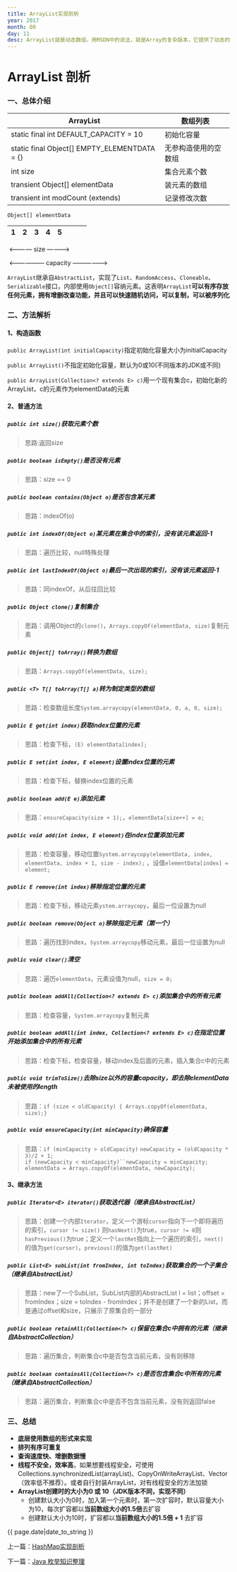 ```yaml
---
title: ArrayList实现剖析
year: 2017
month: 09
day: 11
desc: ArrayList就是动态数组，用MSDN中的说法，就是Array的复杂版本，它提供了动态的增加和减少元素，实现了ICollection和IList接口，灵活的设置数组的大小等好处。但是，你真的了解它吗...
---
```


# ArrayList 剖析

### 一、总体介绍

ArrayList | 数组列表
---|---
static final int DEFAULT_CAPACITY = 10|初始化容量
static final Object[] EMPTY_ELEMENTDATA = {}|无参构造使用的空数组
int size | 集合元素个数
transient Object[] elementData | 装元素的数组
transient int modCount (extends) | 记录修改次数

`Object[] elementData`

1 | 2 | 3 | 4 | 5 |  |  |  |
---|---|---|---|---|---|---|---

&nbsp;<———— size ————>

&nbsp;<—————— capacity ——————>

`ArrayList`继承自`AbstractList`，实现了`List`、`RandomAccess`、`Cloneable`、`Serializable`接口，内部使用`Object[]`容纳元素。这表明`ArrayList`**可以有序存放任何元素，拥有增删改查功能，并且可以快速随机访问，可以复制，可以被序列化**

### 二、方法解析

#### 1、构造函数

`public ArrayList(int initialCapacity)`指定初始化容量大小为initialCapacity

`public ArrayList()`不指定初始化容量，默认为0或10(不同版本的JDK或不同)

`public ArrayList(Collection<? extends E> c)`用一个现有集合c，初始化新的ArrayList，c的元素作为elementData的元素

#### 2、普通方法

##### `public int size()`获取元素个数

> 思路:返回size

##### `public boolean isEmpty()`是否没有元素

> 思路：size == 0

##### `public boolean contains(Object o)`是否包含某元素

> 思路：indexOf(o)

##### `public int indexOf(Object o)`某元素在集合中的索引，没有该元素返回-1

> 思路：遍历比较，null特殊处理

##### `public int lastIndexOf(Object o)`最后一次出现的索引，没有该元素返回-1

> 思路：同indexOf，从后往回比较

##### `public Object clone()`复制集合

> 思路：调用Object的`clone()`，`Arrays.copyOf(elementData, size)`复制元素

##### `public Object[] toArray()`转换为数组

> 思路：`Arrays.copyOf(elementData, size);`

##### `public <T> T[] toArray(T[] a)`转为制定类型的数组

> 思路：检查数组长度`System.arraycopy(elementData, 0, a, 0, size);`

##### `public E get(int index)`获取index位置的元素

> 思路：检查下标，`(E) elementData[index];`

##### `public E set(int index, E element)`设置index位置的元素

> 思路：检查下标，替换index位置的元素

##### `public boolean add(E e)`添加元素

> 思路：`ensureCapacity(size + 1);`，`elementData[size++] = e;`

##### `public void add(int index, E element)`在index位置添加元素

> 思路：检查容量，移动位置`System.arraycopy(elementData, index, elementData, index + 1, size - index);` ，设值`elementData[index] = element;`

##### `public E remove(int index)`移除指定位置的元素

> 思路：检查下标，移动元素`ystem.arraycopy`，最后一位设置为null

##### `public boolean remove(Object o)`移除指定元素（第一个）

> 思路：遍历找到index，`System.arraycopy`移动元素，最后一位设置为null

##### `public void clear()`清空

> 思路：遍历`elementData`，元素设值为null，`size = 0;`

##### `public boolean addAll(Collection<? extends E> c)`添加集合中的所有元素

> 思路：检查容量，`System.arraycopy`复制元素

##### `public boolean addAll(int index, Collection<? extends E> c)`在指定位置开始添加集合中的所有元素

> 思路：检查下标，检查容量，移动index及后面的元素，插入集合c中的元素

##### `public void trimToSize()`去除size以外的容量capacity，即去除elementData未被使用的length

> 思路：`if (size < oldCapacity) { Arrays.copyOf(elementData, size);}`

##### `public void ensureCapacity(int minCapacity)`确保容量

> 思路：`if (minCapacity > oldCapacity)` `newCapacity = (oldCapacity * 3)/2 + 1;`  <br/>`if (newCapacity < minCapacity)``newCapacity = minCapacity;`  <br/>`elementData = Arrays.copyOf(elementData, newCapacity);`

#### 3、继承方法

##### `public Iterator<E> iterator()`获取迭代器（继承自AbstractList）

> 思路：创建一个内部`Iterator`，定义一个游标`cursor`指向下一个即将遍历的索引，`cursor != size()` 则`hasNext()`为true，`cursor != 0`则`hasPrevious()`为true；定义一个`lastRet`指向上一个遍历的索引，`next()`的值为`get(cursor)`，`previous()`的值为`get(lastRet)`

##### `public List<E> subList(int fromIndex, int toIndex)`获取集合的一个子集合（继承自AbstractList）

> 思路：new了一个SubList，SubList内部的AbstractList<E> l = list；offset = fromIndex；size = toIndex - fromIndex；并不是创建了一个新的List，而是通过offset和size，只展示了原集合的一部分

##### `public boolean retainAll(Collection<?> c)`保留在集合c中拥有的元素（继承自AbstractCollection）

> 思路：遍历集合，判断集合c中是否包含当前元素，没有则移除

##### `public boolean containsAll(Collection<?> c)`是否包含集合c中所有的元素（继承自AbstractCollection）

> 思路：遍历集合，判断集合c中是否不包含当前元素，没有则返回false

### 三、总结

- **底层使用数组的形式来实现**
- **排列有序可重复**
- **查询速度快、增删数据慢**
- **线程不安全，效率高**，如果想要线程安全，可使用Collections.synchronizedList(arrayList)、CopyOnWriteArrayList、Vector（效率低不推荐）。或者自行封装ArrayList，对有线程安全的方法加锁
- **ArrayList创建时的大小为0 或 10（JDK版本不同，实现不同）**
    - 创建默认大小为0时，加入第一个元素时，第一次扩容时，默认容量大小为10，每次扩容都以**当前数组大小的1.5倍**去扩容
    - 创建默认大小为10时，扩容都以**当前数组大小的1.5倍 + 1** 去扩容

{{ page.date|date_to_string }}

<p>上一篇：<a href="https://mr-lanlin.github.io/2017/09/10/JavaHashMap.html'">HashMap实现剖析</a></p>

<p>下一篇：<a href="https://mr-lanlin.github.io/2017/09/10/JavaEnumeration.html'">Java 枚举知识整理</a></p>